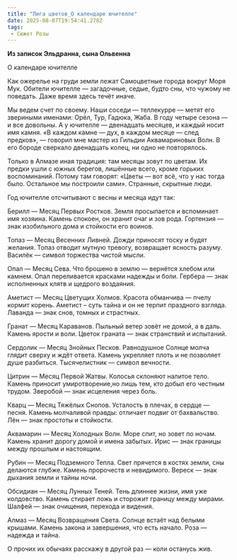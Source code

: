 ```yaml
---
title: "Лига цветов_О календаре ючителле"
date: 2025-08-07T19:54:41.278Z
tags:
 - Сюжет Розы
---
```


**Из записок Эльдранна, сына Ольвенна**

О календаре ючителле

Как ожерелье на груди земли лежат Самоцветные города вокруг Моря Мук.
Обители ючителле — загадочные, седые, будто сны, что чужому не поведать.
Даже время здесь течёт иначе.

Мы ведем счет по своему. Наши соседи — теллекурре — метят его звериными
именами: Орёл, Тур, Гадюка, Жаба. В году четыре сезона — и все довольны.
А у ючителле — двенадцать месяцев, и каждый носит имя камня. «В каждом
камне — дух, в каждом месяце — след предков», — говорил мне мастер из
Гильдии Аквамариновых Волн. В его бороде сверкало двенадцать колец, ни
одно не повторялось.

Только в Алмазе иная традиция: там месяцы зовут по цветам. Их предки
ушли с южных берегов, лишённые всего, кроме горьких воспоминаний. Потому
там говорят: «Цветы — вот всё, что у нас тогда было. Остальное мы
построили сами». Странные, скрытные люди.

Год ючителле отсчитывают с весны и месяца идут так:

Берилл — Месяц Первых Ростков. Земля просыпается и вспоминает имя
хозяина. Камень спокоен, он хранит очаг и зов рода. Гортензия — знак
изобильного дома и стойкости его воинов.

Топаз — Месяц Весенних Ливней. Дожди приносят тоску и будят желания.
Топаз отводит мутную тревогу, возвращает ясность разуму. Василёк —
символ торжества чистой мысли.

Опал — Месяц Сева. Что брошено в землю — вернётся хлебом или камнем.
Опал переливается красками надежды и боли. Гербера — знак исполненных
клятв и щедрого воздаяния.

Аметист — Месяц Цветущих Холмов. Красота обманчива — пчелу кормит
корень. Аметист – суть тайна и он не терпит праздного взгляда. Лаванда —
знак снов, томных и страстных.

Гранат — Месяц Караванов. Пыльный ветер зовёт не домой, а в даль. Камень
ярости и воли. Цветок граната — знак странствий и испытаний.

Сердолик — Месяц Знойных Песков. Равнодушное Солнце молча глядит сверху
и ждёт ответа. Камень укрепляет плоть и не позволяет душе разбиться.
Тысячелистник — символ вечности.

Цитрин — Месяц Первой Жатвы. Колосья склоняют налитое тело. Камень
приносит умиротворение,но лишь тем, кто добыл его честным трудом.
Зверобой — знак исцеления через боль.

Кварц — Месяц Тяжёлых Снопов. Усталость в плечах, в сердце — песня.
Камень молчаливой правды: отличает подвиг от бахвальство. Лён — знак
простоты и стойкости.

Аквамарин — Месяц Холодных Волн. Море спит, но зовет по ночам. Камень
хранит дорогу домой и имена забытых. Ирис — знак границы между прошлым и
настоящим.

Рубин — Месяц Подземного Тепла. Свет прячется в костях земли, сны
делаются глубже. Камень пророчеств и невидимого. Вереск — знак дыхания
земли и тайны ночи.

Обсидиан — Месяц Лунных Теней. Тень длиннее жизни, имя уже колдовство.
Камень стирает ложь и сторожит границу между мирами. Шалфей — знак
очищения, перехода и видения.

Алмаз — Месяц Возвращения Света. Солнце встаёт над белыми крышами.
Камень закона и завершения, что есть начало. Роза — надежда и тайна.

О прочих их обычаях расскажу в другой раз — коли останусь жив.
